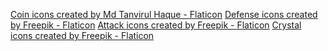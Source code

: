 <a href="https://www.flaticon.com/free-icons/coin" title="coin icons">Coin icons created by Md Tanvirul Haque - Flaticon</a>
<a href="https://www.flaticon.com/free-icons/defense" title="defense icons">Defense icons created by Freepik - Flaticon</a>
<a href="https://www.flaticon.com/free-icons/attack" title="attack icons">Attack icons created by Freepik - Flaticon</a>
<a href="https://www.flaticon.com/free-icons/crystal" title="crystal icons">Crystal icons created by Freepik - Flaticon</a>